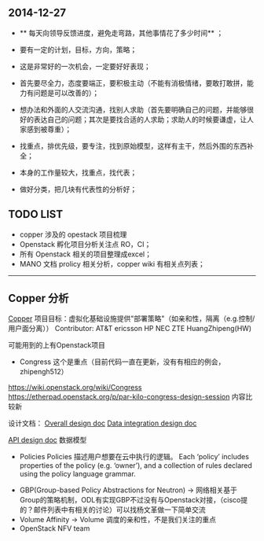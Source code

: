 
## 2014-12-27

* ** 每天向领导反馈进度，避免走弯路，其他事情花了多少时间** ；
* 要有一定的计划，目标，方向，策略；
* 这是非常好的一次机会，一定要好好表现；
* 首先要尽全力，态度要端正，要积极主动（不能有消极情绪，要敢打敢拼，能力有问题是可以改善的）；
* 想办法和外面的人交流沟通，找别人求助（首先要明确自己的问题，并能够很好的表达自己的问题；其次是要找合适的人求助；求助人的时候要谦虚，让人家感到被尊重）；

* 找重点，排优先级，要专注，找到原始模型，这样有主干，然后外围的东西补全；
* 本身的工作量较大，找重点，找代表；
* 做好分类，把几块有代表性的分析好；

## TODO LIST

* copper 涉及的 opestack 项目梳理
* Openstack 孵化项目分析关注点 RO，CI；
* 所有 Openstack 相关的项目整理成excel；
* MANO 文档 prolicy 相关分析，copper wiki 有相关点列表；

---

## Copper 分析
[Copper](https://wiki.opnfv.org/requirements_projects/virtual_infrastructure_deployment_policies)
项目目标：虚拟化基础设施提供"部署策略"（如亲和性，隔离（e.g.控制/用户面分离））
Contributor: AT&T ericsson HP NEC ZTE HuangZhipeng(HW)
	

可能用到的上有Openstack项目

- Congress 这个是重点（目前代码一直在更新，没有有相应的例会，zhipengh512）

https://wiki.openstack.org/wiki/Congress
https://etherpad.openstack.org/p/par-kilo-congress-design-session 内容比较新

设计文档：
[Overall design doc](https://docs.google.com/a/vmware.com/document/d/1f2xokl9Tc47aV67KEua0PBRz4jsdSDLXth7dYe-jz6Q/edit)
[Data integration design doc](https://docs.google.com/document/d/1K9RkQuBSPN7Z2TmKfok7mw3E24otEGo8Pnsemxd5544/edit)

[API design doc](https://goo.gl/1E5MeY)
数据模型
* Policies
Policies 描述用户想要在云中执行的逻辑。 Each ‘policy’ includes properties of the policy (e.g. ‘owner’), and a collection of rules declared using the policy language grammar.

- GBP(Group-based Policy Abstractions for Neutron) -> 网络相关基于Group的策略机制，ODL有实现GBP不过没有与Openstack对接，（cisco提的？邮件列表中有相关的讨论）可以找杨文革做一下简单交流
- Volume Affinity -> Volume 调度的亲和性，不是我们关注的重点
- OpenStack NFV team
